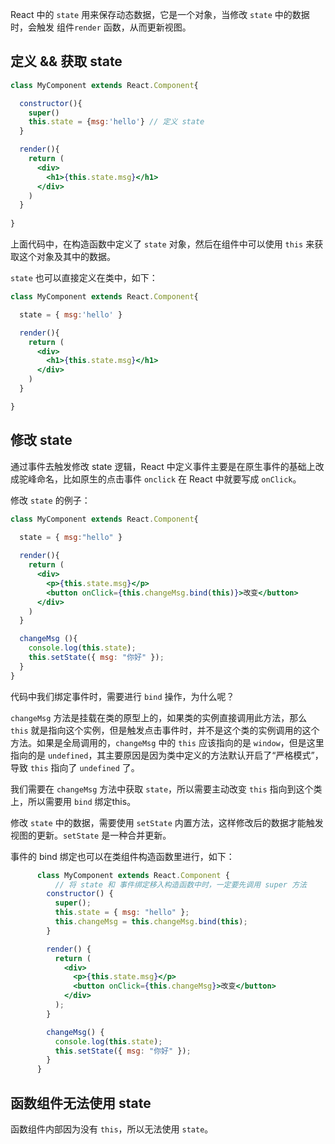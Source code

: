 React 中的 `state` 用来保存动态数据，它是一个对象，当修改 `state` 中的数据时，会触发 组件`render` 函数，从而更新视图。

## 定义 && 获取 state

```jsx
class MyComponent extends React.Component{

  constructor(){
    super()
    this.state = {msg:'hello'} // 定义 state
  }

  render(){
    return (
      <div>
        <h1>{this.state.msg}</h1>
      </div>
    )
  }
  
}
```

上面代码中，在构造函数中定义了 `state` 对象，然后在组件中可以使用 `this` 来获取这个对象及其中的数据。

`state` 也可以直接定义在类中，如下：

```jsx
class MyComponent extends React.Component{

  state = { msg:'hello' }

  render(){
    return (
      <div>
        <h1>{this.state.msg}</h1>
      </div>
    )
  }

}
```



## 修改 state

通过事件去触发修改 state 逻辑，React 中定义事件主要是在原生事件的基础上改成驼峰命名，比如原生的点击事件 `onclick` 在 React 中就要写成  `onClick`。

修改 `state` 的例子：

```jsx
class MyComponent extends React.Component{
  
  state = { msg:"hello" }

  render(){
    return (
      <div>
        <p>{this.state.msg}</p>
        <button onClick={this.changeMsg.bind(this)}>改变</button>
      </div>
    )
  }

  changeMsg (){
    console.log(this.state);
    this.setState({ msg: "你好" });
  }
}
```

代码中我们绑定事件时，需要进行 `bind` 操作，为什么呢？

`changeMsg` 方法是挂载在类的原型上的，如果类的实例直接调用此方法，那么 `this` 就是指向这个实例，但是触发点击事件时，并不是这个类的实例调用的这个方法。如果是全局调用的，`changeMsg` 中的 `this` 应该指向的是 `window`，但是这里指向的是 `undefined`，其主要原因是因为类中定义的方法默认开启了“严格模式”，导致 `this` 指向了 `undefined` 了。

我们需要在 `changeMsg` 方法中获取 `state`，所以需要主动改变 `this` 指向到这个类上，所以需要用 `bind` 绑定this。

修改 `state` 中的数据，需要使用 `setState` 内置方法，这样修改后的数据才能触发视图的更新。`setState` 是一种合并更新。

事件的 bind 绑定也可以在类组件构造函数里进行，如下：

```jsx
      class MyComponent extends React.Component {
          // 将 state 和 事件绑定移入构造函数中时，一定要先调用 super 方法
        constructor() {
          super();
          this.state = { msg: "hello" };
          this.changeMsg = this.changeMsg.bind(this);
        }

        render() {
          return (
            <div>
              <p>{this.state.msg}</p>
              <button onClick={this.changeMsg}>改变</button>
            </div>
          );
        }

        changeMsg() {
          console.log(this.state);
          this.setState({ msg: "你好" });
        }
      }
```



## 函数组件无法使用 state

函数组件内部因为没有 `this`，所以无法使用 `state`。